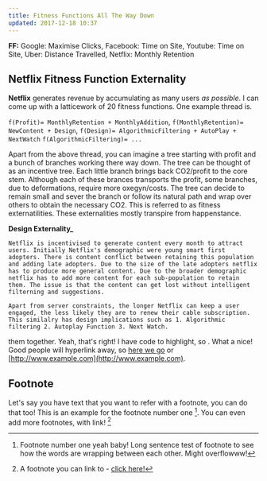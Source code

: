 ```yaml
---
title: Fitness Functions All The Way Down 
updated: 2017-12-18 10:37
---
```


**FF:** Google: Maximise Clicks, Facebook: Time on Site, Youtube: Time on Site, Uber: Distance Travelled, Netflix: Monthly Retention

## Netflix Fitness Function Externality 

**Netflix** generates revenue by accumulating as many users _as possible_. I can come up with a latticework of 20 fitness functions. One example thread is. 

`f(Profit)= MonthlyRetention + MonthlyAddition`, 
`f(MonthlyRetention)= NewContent + Design`, 
`f(Design)= AlgorithmicFiltering + AutoPlay + NextWatch`
`f(AlgorithmicFiltering)= ...`

Apart from the above thread, you can imagine a tree starting with profit and a bunch of branches working there way down. The tree can be thought of as an incentive tree. Each little branch brings back CO2/profit to the core stem. Although each of these brances transports the profit, some branches, due to deformations, require more oxegyn/costs. The tree can decide to remain small and sever the branch or follow its natural path and wrap over others to obtain the necessary CO2. This is referred to as fitness externatilities. These externalities mostly transpire from happenstance. 

**Design Externality_**  
```
Netflix is incentivised to generate content every month to attract users. Initially Netflix's demographic were young smart first adopters. There is content conflict between retaining this population and adding late adopters. Due to the size of the late adopters netflix has to produce more general content. Due to the broader demographic netflix has to add more content for each sub-population to retain them. The issue is that the content can get lost without intelligent filterning and suggestions. 

Apart from server constraints, the longer Netflix can keep a user engaged, the less likely they are to renew their cable subscription. This similalry has design implications such as 1. Algorithmic filtering 2. Autoplay Function 3. Next Watch. 
```

them together. Yeah, that's right! I have code to highlight, so . What a nice! Good people will hyperlink away, so [here we go](#) or [http://www.example.com](http://www.example.com).

<div class="divider"></div>

## Footnote

Let's say you have text that you want to refer with a footnote, you can do that too! This is an example for the footnote number one [^1]. You can even add more footnotes, with link! [^2]

<div class="divider"></div>

[^1]: Footnote number one yeah baby! Long sentence test of footnote to see how the words are wrapping between each other. Might overflowww!
[^2]: A footnote you can link to - [click here!](#)
